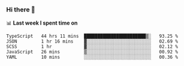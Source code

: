 ### Hi there 👋

<!--
**DBvc/DBvc** is a ✨ _special_ ✨ repository because its `README.md` (this file) appears on your GitHub profile.

Here are some ideas to get you started:

- 🔭 I’m currently working on ...
- 🌱 I’m currently learning ...
- 👯 I’m looking to collaborate on ...
- 🤔 I’m looking for help with ...
- 💬 Ask me about ...
- 📫 How to reach me: ...
- 😄 Pronouns: ...
- ⚡ Fun fact: ...
-->

📊 **Last week I spent time on**
<!--START_SECTION:waka-->
```text
TypeScript   44 hrs 11 mins  ███████████████████████▒░   93.25 % 
JSON         1 hr 16 mins    ▓░░░░░░░░░░░░░░░░░░░░░░░░   02.69 % 
SCSS         1 hr            ▓░░░░░░░░░░░░░░░░░░░░░░░░   02.12 % 
JavaScript   26 mins         ▒░░░░░░░░░░░░░░░░░░░░░░░░   00.92 % 
YAML         10 mins         ░░░░░░░░░░░░░░░░░░░░░░░░░   00.36 % 
```
<!--END_SECTION:waka-->
